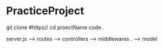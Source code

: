 # PracticeProject

git clone #https//
cd proectName
code .



server.js --> routes --> controllers --> middlewares 
.                                    --> model

